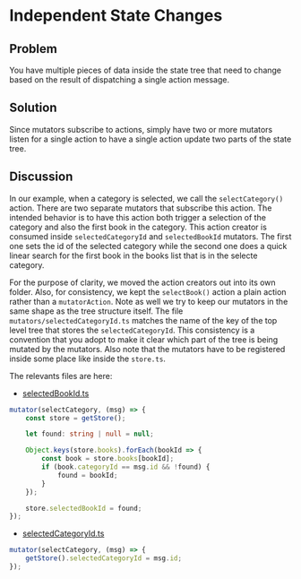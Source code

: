 # Independent State Changes

## Problem
You have multiple pieces of data inside the state tree that need to change based on the result of dispatching a single action message.

## Solution
Since mutators subscribe to actions, simply have two or more mutators listen for a single action to have a single action update two parts of the state tree.

## Discussion
In our example, when a category is selected, we call the `selectCategory()` action. There are two separate mutators that subscribe this action. The intended behavior is to have this action both trigger a selection of the category and also the first book in the category. This action creator is consumed inside `selectedCategoryId` and `selectedBookId` mutators. The first one sets the id of the selected category while the second one does a quick linear search for the first book in the books list that is in the selecte category.

For the purpose of clarity, we moved the action creators out into its own folder. Also, for consistency, we kept the `selectBook()` action a plain action rather than a `mutatorAction`. Note as well we try to keep our mutators in the same shape as the tree structure itself. The file  `mutators/selectedCategoryId.ts` matches the name of the key of the top level tree that stores the `selectedCategoryId`. This consistency is a convention that you adopt to make it clear which part of the tree is being mutated by the mutators. Also note that the mutators have to be registered inside some place like inside the `store.ts`.

The relevants files are here:
* [selectedBookId.ts](../src/mutators/selectedBookId.ts)
```typescript
mutator(selectCategory, (msg) => {
    const store = getStore();

    let found: string | null = null;

    Object.keys(store.books).forEach(bookId => {
        const book = store.books[bookId];
        if (book.categoryId == msg.id && !found) {
            found = bookId;
        }
    });

    store.selectedBookId = found;
});
```

* [selectedCategoryId.ts](../src/mutators/selectedCategoryId.ts)
```typescript
mutator(selectCategory, (msg) => {
    getStore().selectedCategoryId = msg.id;
});
```